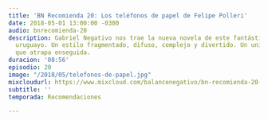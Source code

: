 ```yaml
---
title: 'BN Recomienda 20: Los teléfonos de papel de Felipe Polleri'
date: 2018-05-01 13:00:00 -0300
audio: bnrecomienda-20
description: Gabriel Negativo nos trae la nueva novela de este fantástico narrador
  uruguayo. Un estilo fragmentado, difuso, complejo y divertido. Un universo particular
  que atrapa enseguida.
duracion: '08:56'
episodio: 20
image: "/2018/05/telefonos-de-papel.jpg"
mixcloudurl: https://www.mixcloud.com/balancenegativo/bn-recomienda-20-los-tel%C3%A9fonos-de-papel-de-felipe-polleri/
subtitle: ''
temporada: Recomendaciones

---
```

